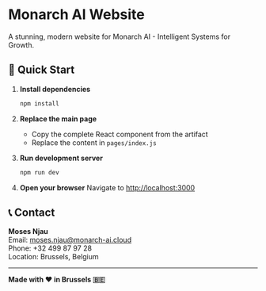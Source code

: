 # Monarch AI Website

A stunning, modern website for Monarch AI - Intelligent Systems for Growth.

## 🚀 Quick Start

1. **Install dependencies**
   ```bash
   npm install
   ```

2. **Replace the main page**
   - Copy the complete React component from the artifact
   - Replace the content in `pages/index.js`

3. **Run development server**
   ```bash
   npm run dev
   ```

4. **Open your browser**
   Navigate to [http://localhost:3000](http://localhost:3000)

## 📞 Contact

**Moses Njau**  
Email: moses.njau@monarch-ai.cloud  
Phone: +32 499 87 97 28  
Location: Brussels, Belgium

---

**Made with ❤️ in Brussels 🇧🇪**
